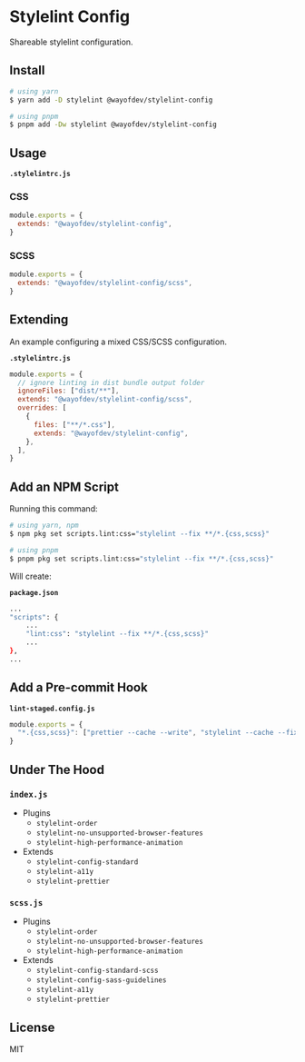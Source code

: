 # Stylelint Config

Shareable stylelint configuration.

## Install

```bash
# using yarn
$ yarn add -D stylelint @wayofdev/stylelint-config

# using pnpm
$ pnpm add -Dw stylelint @wayofdev/stylelint-config
```

## Usage

**`.stylelintrc.js`**

### CSS

```js
module.exports = {
  extends: "@wayofdev/stylelint-config",
}
```

### SCSS

```js
module.exports = {
  extends: "@wayofdev/stylelint-config/scss",
}
```

## Extending

An example configuring a mixed CSS/SCSS configuration.

**`.stylelintrc.js`**

```js
module.exports = {
  // ignore linting in dist bundle output folder
  ignoreFiles: ["dist/**"],
  extends: "@wayofdev/stylelint-config/scss",
  overrides: [
    {
      files: ["**/*.css"],
      extends: "@wayofdev/stylelint-config",
    },
  ],
}
```

## Add an NPM Script

Running this command:

```bash
# using yarn, npm
$ npm pkg set scripts.lint:css="stylelint --fix **/*.{css,scss}"

# using pnpm
$ pnpm pkg set scripts.lint:css="stylelint --fix **/*.{css,scss}"
```

Will create:

**`package.json`**

```bash
...
"scripts": {
    ...
    "lint:css": "stylelint --fix **/*.{css,scss}"
    ...
},
...
```

## Add a Pre-commit Hook

**`lint-staged.config.js`**

```js
module.exports = {
  "*.{css,scss}": ["prettier --cache --write", "stylelint --cache --fix"],
}
```

## Under The Hood

### `index.js`

- Plugins
  - `stylelint-order`
  - `stylelint-no-unsupported-browser-features`
  - `stylelint-high-performance-animation`
- Extends
  - `stylelint-config-standard`
  - `stylelint-a11y`
  - `stylelint-prettier`

### `scss.js`

- Plugins
  - `stylelint-order`
  - `stylelint-no-unsupported-browser-features`
  - `stylelint-high-performance-animation`
- Extends
  - `stylelint-config-standard-scss`
  - `stylelint-config-sass-guidelines`
  - `stylelint-a11y`
  - `stylelint-prettier`

## License

MIT
